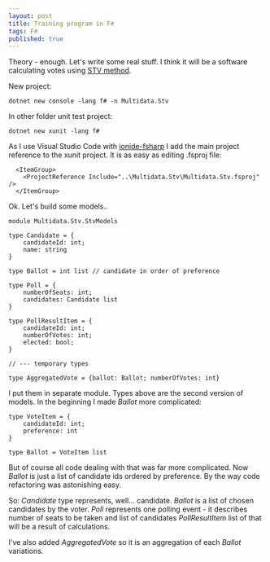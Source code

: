 ```yaml
---
layout: post
title: Training program in F#
tags: F#
published: true
---
```


Theory - enough. Let's write some real stuff. I think it will be a software calculating votes using [STV method](https://en.wikipedia.org/wiki/Single_transferable_vote).
<!-- more -->
New project:

```
dotnet new console -lang f# -n Multidata.Stv
```

In other folder unit test project:

```
dotnet new xunit -lang f#
```

As I use Visual Studio Code with [ionide-fsharp](http://ionide.io/) I add the main project reference to the xunit project. It is as easy as editing .fsproj file:

```
  <ItemGroup>
    <ProjectReference Include="..\Multidata.Stv\Multidata.Stv.fsproj" />
  </ItemGroup>
```

Ok.
Let's build some models..

```F#
module Multidata.Stv.StvModels

type Candidate = {
    candidateId: int;
    name: string
}

type Ballot = int list // candidate in order of preference

type Poll = { 
    numberOfSeats: int;
    candidates: Candidate list
}

type PollResultItem = {
    candidateId: int;
    numberOfVotes: int;
    elected: bool;
}

// --- temporary types

type AggregatedVote = {ballot: Ballot; numberOfVotes: int}
```

I put them in separate module. Types above are the second version of models. In the beginning I made *Ballot* more complicated:

```F#
type VoteItem = {
    candidateId: int;
    preference: int
}

type Ballot = VoteItem list
```

But of course all code dealing with that was far more complicated. Now *Ballot* is just a list of candidate ids ordered by preference. By the way code refactoring was astonishing easy.

So:
*Candidate* type represents, well... candidate.
*Ballot* is a list of chosen candidates by the voter.
*Poll* represents one polling event - it describes number of seats to be taken and list of candidates
*PollResultItem* list of that will be a result of calculations.

I've also added *AggregatedVote* so it is an aggregation of each *Ballot* variations.